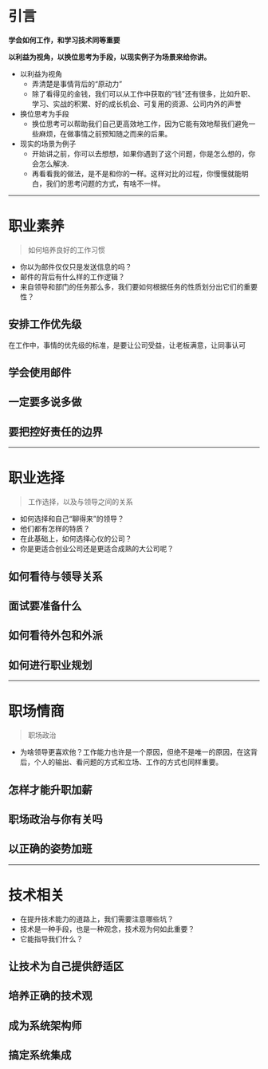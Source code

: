 
# 引言

**学会如何工作，和学习技术同等重要**


**以利益为视角，以换位思考为手段，以现实例子为场景来给你讲。**


- 以利益为视角
  - 弄清楚是事情背后的“原动力”
  - 除了看得见的金钱，我们可以从工作中获取的“钱”还有很多，比如升职、学习、实战的积累、好的成长机会、可复用的资源、公司内外的声誉
- 换位思考为手段
  - 换位思考可以帮助我们自己更高效地工作，因为它能有效地帮我们避免一些麻烦，在做事情之前预知随之而来的后果。
- 现实的场景为例子
  - 开始讲之前，你可以去想想，如果你遇到了这个问题，你是怎么想的，你会怎么解决.
  - 再看看我的做法，是不是和你的一样。这样对比的过程，你慢慢就能明白，我们的思考问题的方式，有啥不一样。




---
# 职业素养
>如何培养良好的工作习惯

- 你以为邮件仅仅只是发送信息的吗？
- 邮件的背后有什么样的工作逻辑？
- 来自领导和部门的任务那么多，我们要如何根据任务的性质划分出它们的重要性？


## 安排工作优先级

在工作中，事情的优先级的标准，是要让公司受益，让老板满意，让同事认可


## 学会使用邮件


## 一定要多说多做


## 要把控好责任的边界


---
# 职业选择
>工作选择，以及与领导之间的关系

- 如何选择和自己“聊得来”的领导？
- 他们都有怎样的特质？
- 在此基础上，如何选择心仪的公司？
- 你是更适合创业公司还是更适合成熟的大公司呢？


## 如何看待与领导关系


## 面试要准备什么


## 如何看待外包和外派


## 如何进行职业规划


---
# 职场情商
>职场政治

- 为啥领导更喜欢他？工作能力也许是一个原因，但绝不是唯一的原因，在这背后，个人的输出、看问题的方式和立场、工作的方式也同样重要。


## 怎样才能升职加薪


## 职场政治与你有关吗


## 以正确的姿势加班


---
# 技术相关

- 在提升技术能力的道路上，我们需要注意哪些坑？
- 技术是一种手段，也是一种观念，技术观为何如此重要？
- 它能指导我们什么？


## 让技术为自己提供舒适区


## 培养正确的技术观


## 成为系统架构师


## 搞定系统集成